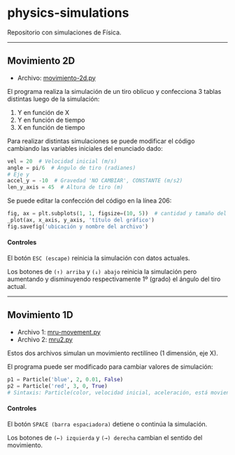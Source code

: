 # physics-simulations
Repositorio con simulaciones de Física.

--- 
## Movimiento 2D
- Archivo: [movimiento-2d.py](https://github.com/ianchu0317/physics-simulations/blob/main/movimiento-2d.py)

El programa realiza la simulación de un tiro oblicuo y confecciona 3 tablas distintas luego de la simulación:
1. Y en función de X
2. Y en función de tiempo
3. X en función de tiempo

Para realizar distintas simulaciones se puede modificar el código cambiando las variables iniciales del enunciado dado:
```py
vel = 20  # Velocidad inicial (m/s)
angle = pi/6  # Ángulo de tiro (radianes)
# Eje y
accel_y = -10  # Gravedad 'NO CAMBIAR', CONSTANTE (m/s2)
len_y_axis = 45  # Altura de tiro (m)
```
Se puede editar la confección del código en la línea 206:
```py
fig, ax = plt.subplots(1, 1, figsize=(10, 5))  # cantidad y tamaño del gráfico
_plot(ax, x_axis, y_axis, 'título del gráfico')
fig.savefig('ubicación y nombre del archivo')      
```
#### Controles
El botón `ESC (escape)` reinicia la simulación con datos actuales. 

Los botones de `(↑) arriba` y `(↓) abajo` reinicia la simulación pero aumentando y disminuyendo respectivamente 1º (grado) el ángulo del tiro actual.

---
## Movimiento 1D
- Archivo 1: [mru-movement.py](https://github.com/ianchu0317/physics-simulations/blob/main/mru-movement.py)
- Archivo 2: [mru2.py](https://github.com/ianchu0317/physics-simulations/blob/main/mru2.py)

Estos dos archivos simulan un movimiento rectilíneo (1 dimensión, eje X). 

El programa puede ser modificado para cambiar valores de simulación:
```py
p1 = Particle('blue', 2, 0.01, False)
p2 = Particle('red', 3, 0, True)
# Sintaxis: Particle(color, velocidad inicial, aceleración, está moviendo)
```

#### Controles
El botón `SPACE (barra espaciadora)` detiene o continúa la simulación.

Los botones de ``(←) izquierda`` y ``(→) derecha`` cambian el sentido del movimiento.
